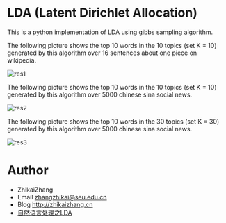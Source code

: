# LDA (Latent Dirichlet Allocation) 

This is a python implementation of LDA using gibbs sampling algorithm.

The following picture shows the top 10 words in the 10 topics (set K = 10) generated by this algorithm over 16 sentences about one piece on wikipedia. 

![res1](https://github.com/laserwave/LDA-Gibbs-Sampling/blob/master/images/lda-gibbs-sampling1.png)

The following picture shows the top 10 words in the 10 topics (set K = 10) generated by this algorithm over 5000 chinese sina social news. 

![res2](https://github.com/laserwave/LDA-Gibbs-Sampling/blob/master/images/lda-gibbs-sampling2.png)

The following picture shows the top 10 words in the 30 topics (set K = 30) generated by this algorithm over 5000 chinese sina social news. 

![res3](https://github.com/laserwave/LDA-Gibbs-Sampling/blob/master/images/lda-gibbs-sampling3.png)


Author
============

 * ZhikaiZhang 
 * Email <zhangzhikai@seu.edu.cn>
 * Blog <http://zhikaizhang.cn>
 * [自然语言处理之LDA](http://zhikaizhang.cn/2016/06/29/%E8%87%AA%E7%84%B6%E8%AF%AD%E8%A8%80%E5%A4%84%E7%90%86%E4%B9%8BLDA/)